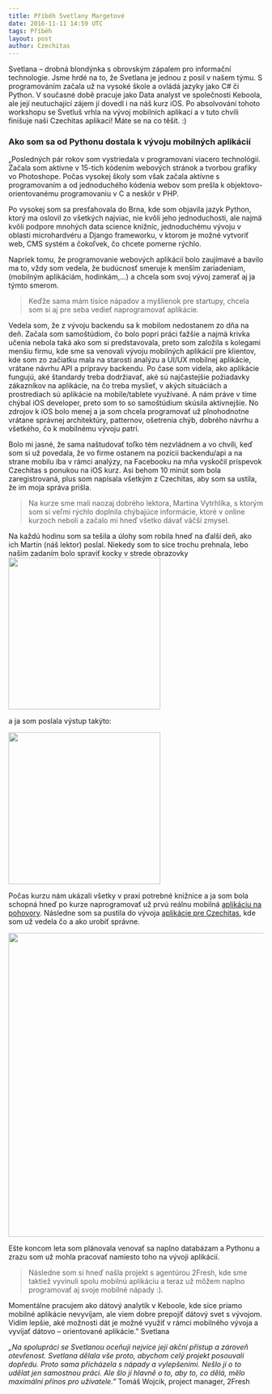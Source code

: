 ```yaml
---
title: Příběh Svetlany Margetové
date: 2016-11-11 14:59 UTC
tags: Příběh
layout: post
author: Czechitas
---
```


Svetlana – drobná blondýnka s obrovským zápalem pro informační technologie. Jsme hrdé na to, že Svetlana je jednou z posil v našem týmu. S programováním začala už na vysoké škole a ovládá jazyky jako C# či Python. V současné době pracuje jako Data analyst ve společnosti Keboola, ale její neutuchající zájem jí dovedl i na náš kurz iOS. Po absolvování tohoto workshopu se Svetluš vrhla na vývoj mobilních aplikací a v tuto chvíli finišuje naši Czechitas aplikaci! Máte se na co těšit. :)

### Ako som sa od Pythonu dostala k vývoju mobilných aplikácií
 
„Posledných pár rokov som vystriedala v programovaní viacero technológií. Začala som aktívne v 15-tich kódením webových stránok a tvorbou grafiky vo Photoshope. Počas vysokej školy som však začala aktívne s programovaním a od jednoduchého kódenia webov som prešla k objektovo-orientovanému programovaniu v C a neskôr v PHP.

Po vysokej som sa presťahovala do Brna, kde som objavila jazyk Python, ktorý ma oslovil zo všetkých najviac, nie kvôli jeho jednoduchosti, ale najmä kvôli podpore mnohých data science knižníc, jednoduchému vývoju v oblasti microhardvéru a Django frameworku, v ktorom je možné vytvoriť web, CMS systém a čokoľvek, čo chcete pomerne rýchlo.

Napriek tomu, že programovanie webových aplikácií bolo zaujímavé a bavilo ma to, vždy som vedela, že budúcnosť smeruje k menším zariadeniam, (mobilným aplikáciám, hodinkám,…) a chcela som svoj vývoj zamerať aj ja týmto smerom. 
<blockquote>
Keďže sama mám tisíce nápadov a myšlienok pre startupy, chcela som si aj pre seba vedieť naprogramovať aplikácie.
</blockquote>
Vedela som, že z vývoju backendu sa k mobilom nedostanem zo dňa na deň. Začala som samoštúdiom, čo bolo popri práci ťažšie a najmä krivka učenia nebola taká ako som si predstavovala, preto som založila s kolegami menšiu firmu, kde sme sa venovali vývoju mobilných aplikácií pre klientov, kde som zo začiatku mala na starosti analýzu a UI/UX mobilnej aplikácie, vrátane návrhu API a prípravy backendu. Po čase som videla, ako aplikácie fungujú, aké štandardy treba dodržiavať, aké sú najčastejšie požiadavky zákazníkov na aplikácie, na čo treba myslieť, v akých situáciách a prostrediach sú aplikácie na mobile/tablete využívané. A nám práve v tíme chýbal iOS developer, preto som to so samoštúdium skúsila aktívnejšie. No zdrojov k iOS bolo menej a ja som chcela programovať už plnohodnotne vrátane správnej architektúry, patternov, ošetrenia chýb, dobrého návrhu a všetkého, čo k mobilnému vývoju patrí.

Bolo mi jasné, že sama naštudovať toľko tém nezvládnem a vo chvíli, keď som si už povedala, že vo firme ostanem na pozícii backendu/api a na strane mobilu iba v rámci analýzy, na Facebooku na mňa vyskočil príspevok Czechitas s ponukou na iOS kurz. Asi behom 10 minút som bola zaregistrovaná, plus som napísala všetkým z Czechitas, aby som sa ustila, že im moja správa prišla.
<blockquote>
Na kurze sme mali naozaj dobrého lektora, Martina Vytrhlíka, s ktorým som si veľmi rýchlo doplnila chýbajúce informácie, ktoré v online kurzoch neboli a začalo mi hneď všetko dávať väčší zmysel. 
</blockquote>
Na každú hodinu som sa tešila a úlohy som robila hneď na ďalší deň, ako ich Martin (náš lektor) poslal. Niekedy som to síce trochu prehnala, lebo naším zadaním bolo spraviť kocky v strede obrazovky
<img src="/images/sv 3.png" width="300px">

a ja som poslala výstup takýto:

<img src="/images/sv 2.png" width="300px">

Počas kurzu nám ukázali všetky v praxi potrebné knižnice a ja som bola schopná hneď po kurze naprogramovať už prvú reálnu mobilná <a href="https://itunes.apple.com/WebObjects/MZStore.woa/wa/viewSoftware?id=1130938387&mt=8">aplikáciu na pohovory</a>. Následne som sa pustila do vývoja <a href="https://itunes.apple.com/WebObjects/MZStore.woa/wa/viewSoftware?id=1152586527&mt=8">aplikácie pre Czechitas</a>, kde som už vedela čo a ako urobiť správne. 

<img width="600px" src="/images/sv 1.png">

Ešte koncom leta som plánovala venovať sa naplno databázam a Pythonu a zrazu som už mohla pracovať namiesto toho na vývoji aplikácií. 
<blockquote>
Následne som si hneď našla projekt s agentúrou 2Fresh, kde sme taktiež vyvinuli spolu mobilnú aplikáciu a teraz už môžem naplno programovať aj svoje mobilné nápady :). 
</blockquote>

Momentálne pracujem ako dátový analytik v Keboole, kde síce priamo mobilné aplikácie nevyvíjam, ale viem dobre prepojíť dátový svet s vývojom. Vidím lepšie, aké možnosti dát je možné využiť v rámci mobilného vývoja a vyvíjať dátovo – orientované aplikácie.”
Svetlana


<i>„Na spolupráci se Svetlanou oceňuji nejvíce její akční přístup a zároveň otevřenost. Svetlana dělala vše proto, abychom celý projekt posouvali dopředu. Proto sama přicházela s nápady a vylepšeními. Nešlo jí o to udělat jen samostnou práci. Ale šlo jí hlavně o to, aby to, co dělá, mělo maximální přínos pro uživatele.”</i> 
Tomáš Wojcik, project manager, 2Fresh

